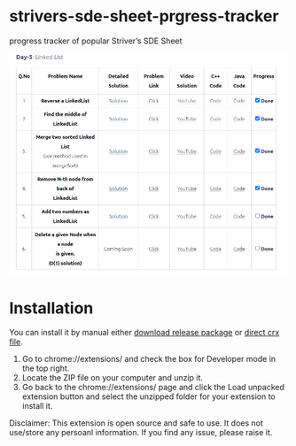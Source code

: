 # strivers-sde-sheet-prgress-tracker
progress tracker of popular Striver’s SDE Sheet 

![Screen Shot](ss.PNG?raw=true)

# Installation
You can install it by manual either [download release package](https://github.com/pushker-git/strivers-sde-sheet-progress-tracker/archive/refs/tags/v1.0.0.zip) or [direct crx file](https://github.com/pushker-git/strivers-sde-sheet-progress-tracker/raw/main/striver-code-sheet-progress-ext.crx). 

1. Go to chrome://extensions/ and check the box for Developer mode in the top right.
2. Locate the ZIP file on your computer and unzip it.
3. Go back to the chrome://extensions/ page and click the Load unpacked extension button and select the unzipped folder for your extension to install it.

Disclaimer: This extension is open source and safe to use. It does not use/store any persoanl information. If you find any issue, please raise it. 
